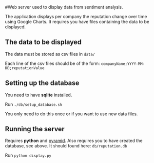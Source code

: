 #Web server used to display data from sentiment analysis.

The application displays per company the reputation change over time using Google Charts. It requires you have files containing the data to be displayed.

## The data to be displayed

The data must be stored as csv files in `data/`

Each line of the csv files should be of the form:
`companyName;YYYY-MM-DD;reputationValue`

## Setting up the database

You need to have __sqlite__ installed.

Run `./db/setup_database.sh`

You only need to do this once or if you want to use new data files.

## Running the server

Requires __python__ and [pyramid](http://www.pylonsproject.org/projects/pyramid/download).
Also requires you to have created the database, see above. It should found here: `db/reputation.db`

Run `python display.py`
